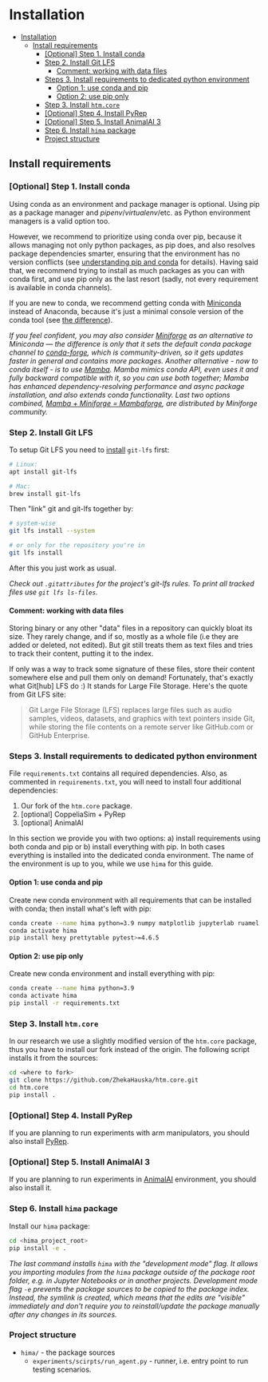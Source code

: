 # Installation

- [Installation](#installation)
  - [Install requirements](#install-requirements)
    - [[Optional] Step 1. Install conda](#optional-step-1-install-conda)
    - [Step 2. Install Git LFS](#step-2-install-git-lfs)
      - [Comment: working with data files](#comment-working-with-data-files)
    - [Steps 3. Install requirements to dedicated python environment](#steps-3-install-requirements-to-dedicated-python-environment)
      - [Option 1: use conda and pip](#option-1-use-conda-and-pip)
      - [Option 2: use pip only](#option-2-use-pip-only)
    - [Step 3. Install `htm.core`](#step-3-install-htmcore)
    - [[Optional] Step 4. Install PyRep](#optional-step-4-install-pyrep)
    - [[Optional] Step 5. Install AnimalAI 3](#optional-step-5-install-animalai-3)
    - [Step 6. Install `hima` package](#step-6-install-hima-package)
    - [Project structure](#project-structure)

## Install requirements

### [Optional] Step 1. Install conda

Using conda as an environment and package manager is optional. Using pip as a package manager and  _pipenv_/_virtualenv_/etc. as Python environment managers is a valid option too.

However, we recommend to prioritize using conda over pip, because it allows managing not only python packages, as pip does, and also resolves package dependencies smarter, ensuring that the environment has no version conflicts (see [understanding pip and conda](https://www.anaconda.com/blog/understanding-conda-and-pip) for details). Having said that, we recommend trying to install as much packages as you can with conda first, and use pip only as the last resort (sadly, not every requirement is available in conda channels).

If you are new to conda, we recommend getting conda with [Miniconda](https://docs.conda.io/en/latest/miniconda.html) instead of Anaconda, because it's just a minimal console version of the conda tool (see [the difference](https://stackoverflow.com/a/45421527/1094048)).

_If you feel confident, you may also consider [Miniforge](https://github.com/conda-forge/miniforge) as an alternative to Miniconda — the difference is only that it sets the default conda package channel to [conda-forge](https://github.com/conda-forge/miniforge), which is community-driven, so it gets updates faster in general and contains more packages. Another alternative - now to conda itself - is to use [Mamba](https://github.com/mamba-org/mamba). Mamba mimics conda API, even uses it and fully backward compatible with it, so you can use both together; Mamba has enhanced dependency-resolving performance and async package installation, and also extends conda functionality. Last two options combined, [Mamba + Miniforge = Mambaforge](https://github.com/conda-forge/miniforge#mambaforge), are distributed by Miniforge community._

### Step 2. Install Git LFS

To setup Git LFS you need to [install](https://github.com/git-lfs/git-lfs#downloading) `git-lfs` first:

```bash
# Linux:
apt install git-lfs

# Mac:
brew install git-lfs
```

Then "link" git and git-lfs together by:

```bash
# system-wise
git lfs install --system

# or only for the repository you're in
git lfs install
```

After this you just work as usual.

_Check out `.gitattributes` for the project's git-lfs rules. To print all tracked files use `git lfs ls-files`._

#### Comment: working with data files

Storing binary or any other "data" files in a repository can quickly bloat its size. They rarely change, and if so, mostly as a whole file (i.e they are added or deleted, not edited). But git still treats them as text files and tries to track their content, putting it to the index.

If only was a way to track some signature of these files, store their content somewhere else and pull them only on demand! Fortunately, that's exactly what Git[hub] LFS do :) It stands for Large File Storage. Here's the quote from Git LFS site:

> Git Large File Storage (LFS) replaces large files such as audio samples, videos, datasets, and graphics with text pointers inside Git, while storing the file contents on a remote server like GitHub.com or GitHub Enterprise.

### Steps 3. Install requirements to dedicated python environment

File `requirements.txt` contains all required dependencies. Also, as commented in `requirements.txt`, you will need to install four additional dependencies:

1. Our fork of the `htm.core` package.
2. [optional] CoppeliaSim + PyRep
3. [optional] AnimalAI

In this section we provide you with two options: a) install requirements using both conda and pip or b) install everything with pip. In both cases everything is installed into the dedicated conda environment. The name of the environment is up to you, while we use `hima` for this guide.

#### Option 1: use conda and pip

Create new conda environment with all requirements that can be installed with conda; then install what's left with pip:

```bash
conda create --name hima python=3.9 numpy matplotlib jupyterlab ruamel.yaml tqdm wandb mock imageio seaborn
conda activate hima
pip install hexy prettytable pytest>=4.6.5
```

#### Option 2: use pip only

Create new conda environment and install everything with pip:

```bash
conda create --name hima python=3.9
conda activate hima
pip install -r requirements.txt
```

### Step 3. Install `htm.core`

In our research we use a slightly modified version of the `htm.core` package, thus you have to install our fork instead of the origin. The following script installs it from the sources:

```bash
cd <where to fork>
git clone https://github.com/ZhekaHauska/htm.core.git
cd htm.core
pip install .
```

### [Optional] Step 4. Install PyRep

If you are planning to run experiments with arm manipulators, you should also install [PyRep](https://github.com/stepjam/PyRep).

### [Optional] Step 5. Install AnimalAI 3

If you are planning to run experiments in [AnimalAI](https://github.com/mdcrosby/animal-ai) environment, you should also install it.

### Step 6. Install `hima` package

Install our `hima` package:

```bash
cd <hima_project_root>
pip install -e .
```

_The last command installs `hima` with the "development mode" flag. It allows you importing modules from the `hima` package outside of the package root folder, e.g. in Jupyter Notebooks or in another projects. Development mode flag `-e` prevents the package sources to be copied to the package index. Instead, the symlink is created, which means that the edits are "visible" immediately and don't require you to reinstall/update the package manually after any changes in its sources._

### Project structure

- `hima/` - the package sources
  - `experiments/scirpts/run_agent.py` - runner, i.e. entry point to run testing scenarios.
